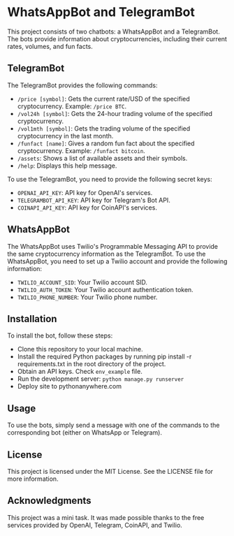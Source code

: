 # WhatsAppBot and TelegramBot

This project consists of two chatbots: a WhatsAppBot and a TelegramBot. The bots provide information about cryptocurrencies, including their current rates, volumes, and fun facts.

## TelegramBot

The TelegramBot provides the following commands:

- `/price [symbol]`: Gets the current rate/USD of the specified cryptocurrency. Example: `/price BTC`.
- `/vol24h [symbol]`: Gets the 24-hour trading volume of the specified cryptocurrency.
- `/vol1mth [symbol]`: Gets the trading volume of the specified cryptocurrency in the last month.
- `/funfact [name]`: Gives a random fun fact about the specified cryptocurrency. Example: `/funfact bitcoin`.
- `/assets`: Shows a list of available assets and their symbols.
- `/help`: Displays this help message.

To use the TelegramBot, you need to provide the following secret keys:

- `OPENAI_API_KEY`: API key for OpenAI's services.
- `TELEGRAMBOT_API_KEY`: API key for Telegram's Bot API.
- `COINAPI_API_KEY`: API key for CoinAPI's services.

## WhatsAppBot

The WhatsAppBot uses Twilio's Programmable Messaging API to provide the same cryptocurrency information as the TelegramBot. To use the WhatsAppBot, you need to set up a Twilio account and provide the following information:

- `TWILIO_ACCOUNT_SID`: Your Twilio account SID.
- `TWILIO_AUTH_TOKEN`: Your Twilio account authentication token.
- `TWILIO_PHONE_NUMBER`: Your Twilio phone number.

## Installation
To install the bot, follow these steps:

- Clone this repository to your local machine.
- Install the required Python packages by running pip install -r requirements.txt in the root directory of the project.
- Obtain an API keys. Check `env_example` file.
- Run the development server: `python manage.py runserver`
- Deploy site to pythonanywhere.com

## Usage

To use the bots, simply send a message with one of the commands to the corresponding bot (either on WhatsApp or Telegram).

## License

This project is licensed under the MIT License. See the LICENSE file for more information.

## Acknowledgments

This project was a mini task. It was made possible thanks to the free services provided by OpenAI, Telegram, CoinAPI, and Twilio.
